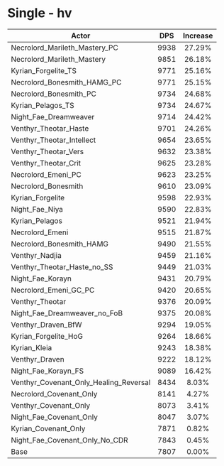 # Single - hv
| Actor | DPS | Increase |
|---|:---:|:---:|
|Necrolord_Marileth_Mastery_PC|9938|27.29%|
|Necrolord_Marileth_Mastery|9851|26.18%|
|Kyrian_Forgelite_TS|9771|25.16%|
|Necrolord_Bonesmith_HAMG_PC|9771|25.15%|
|Necrolord_Bonesmith_PC|9734|24.68%|
|Kyrian_Pelagos_TS|9734|24.67%|
|Night_Fae_Dreamweaver|9714|24.42%|
|Venthyr_Theotar_Haste|9701|24.26%|
|Venthyr_Theotar_Intellect|9654|23.65%|
|Venthyr_Theotar_Vers|9632|23.38%|
|Venthyr_Theotar_Crit|9625|23.28%|
|Necrolord_Emeni_PC|9623|23.25%|
|Necrolord_Bonesmith|9610|23.09%|
|Kyrian_Forgelite|9598|22.93%|
|Night_Fae_Niya|9590|22.83%|
|Kyrian_Pelagos|9521|21.94%|
|Necrolord_Emeni|9515|21.87%|
|Necrolord_Bonesmith_HAMG|9490|21.55%|
|Venthyr_Nadjia|9459|21.16%|
|Venthyr_Theotar_Haste_no_SS|9449|21.03%|
|Night_Fae_Korayn|9431|20.79%|
|Necrolord_Emeni_GC_PC|9420|20.65%|
|Venthyr_Theotar|9376|20.09%|
|Night_Fae_Dreamweaver_no_FoB|9375|20.08%|
|Venthyr_Draven_BfW|9294|19.05%|
|Kyrian_Forgelite_HoG|9264|18.66%|
|Kyrian_Kleia|9243|18.38%|
|Venthyr_Draven|9222|18.12%|
|Night_Fae_Korayn_FS|9089|16.42%|
|Venthyr_Covenant_Only_Healing_Reversal|8434|8.03%|
|Necrolord_Covenant_Only|8141|4.27%|
|Venthyr_Covenant_Only|8073|3.41%|
|Night_Fae_Covenant_Only|8047|3.07%|
|Kyrian_Covenant_Only|7871|0.82%|
|Night_Fae_Covenant_Only_No_CDR|7843|0.45%|
|Base|7807|0.00%|
